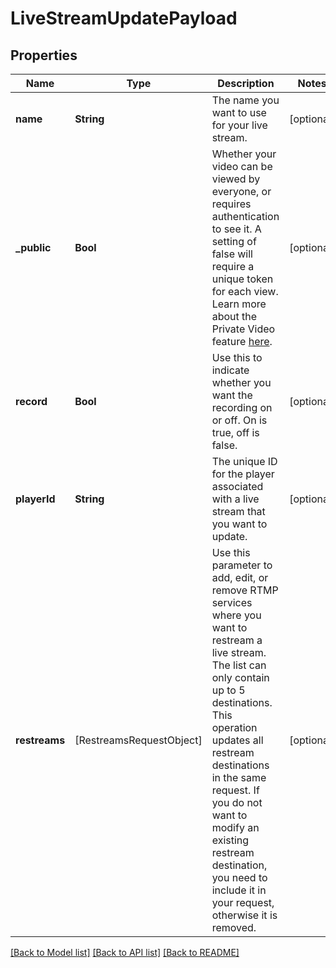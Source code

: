 # LiveStreamUpdatePayload

## Properties
Name | Type | Description | Notes
------------ | ------------- | ------------- | -------------
**name** | **String** | The name you want to use for your live stream. | [optional] 
**_public** | **Bool** | Whether your video can be viewed by everyone, or requires authentication to see it. A setting of false will require a unique token for each view. Learn more about the Private Video feature [here](https://docs.api.video/docs/private-videos). | [optional] 
**record** | **Bool** | Use this to indicate whether you want the recording on or off. On is true, off is false. | [optional] 
**playerId** | **String** | The unique ID for the player associated with a live stream that you want to update. | [optional] 
**restreams** | [RestreamsRequestObject] | Use this parameter to add, edit, or remove RTMP services where you want to restream a live stream. The list can only contain up to 5 destinations. This operation updates all restream destinations in the same request. If you do not want to modify an existing restream destination, you need to include it in your request, otherwise it is removed. | [optional] 

[[Back to Model list]](../README.md#documentation-for-models) [[Back to API list]](../README.md#documentation-for-api-endpoints) [[Back to README]](../README.md)


